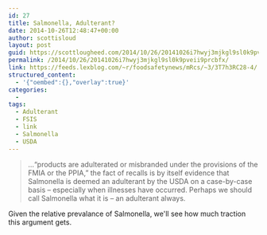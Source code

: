 ```yaml
---
id: 27
title: Salmonella, Adulterant?
date: 2014-10-26T12:48:47+00:00
author: scottisloud
layout: post
guid: https://scottlougheed.com/2014/10/26/20141026i7hwyj3mjkgl9sl0k9pveii9prcbfx/
permalink: /2014/10/26/20141026i7hwyj3mjkgl9sl0k9pveii9prcbfx/
link: https://feeds.lexblog.com/~r/foodsafetynews/mRcs/~3/3T7h3RC28-4/
structured_content:
  - '{"oembed":{},"overlay":true}'
categories:
  -
tags:
  - Adulterant
  - FSIS
  - link
  - Salmonella
  - USDA
---
```

> &#8230;“products are adulterated or misbranded under the provisions
> of the FMIA or the PPIA,” the fact of recalls is by itself evidence that Salmonella is deemed an adulterant by the USDA on a case-by-case basis – especially when illnesses have occurred. Perhaps we should call Salmonella what it is – an adulterant always.

Given the relative prevalance of Salmonella, we'll see how much traction this argument gets.
